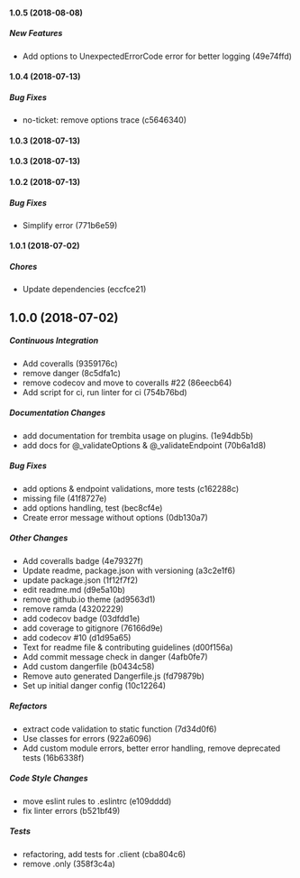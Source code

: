 #### 1.0.5 (2018-08-08)

##### New Features

*  Add options to UnexpectedErrorCode error for better logging (49e74ffd)

#### 1.0.4 (2018-07-13)

##### Bug Fixes

*  no-ticket: remove options trace (c5646340)

#### 1.0.3 (2018-07-13)

#### 1.0.3 (2018-07-13)

#### 1.0.2 (2018-07-13)

##### Bug Fixes

*  Simplify error (771b6e59)

#### 1.0.1 (2018-07-02)

##### Chores

*  Update dependencies (eccfce21)

## 1.0.0 (2018-07-02)

##### Continuous Integration

*  Add coveralls (9359176c)
*  remove danger (8c5dfa1c)
*  remove codecov and move to coveralls #22 (86eecb64)
*  Add script for ci, run linter for ci (754b76bd)

##### Documentation Changes

*  add documentation for trembita usage on plugins. (1e94db5b)
*  add docs for @_validateOptions & @_validateEndpoint (70b6a1d8)

##### Bug Fixes

*  add options & endpoint validations, more tests (c162288c)
*  missing file (41f8727e)
*  add options handling, test (bec8cf4e)
*  Create error message without options (0db130a7)

##### Other Changes

*  Add coveralls badge (4e79327f)
*  Update readme, package.json with versioning (a3c2e1f6)
*  update package.json (1f12f7f2)
*  edit readme.md (d9e5a10b)
*  remove github.io theme (ad9563d1)
*  remove ramda (43202229)
*  add codecov badge (03dfdd1e)
*  add coverage to gitignore (76166d9e)
*  add codecov #10 (d1d95a65)
*  Text for readme file & contributing guidelines (d00f156a)
*  Add commit message check in danger (4afb0fe7)
*  Add custom dangerfile (b0434c58)
*  Remove auto generated Dangerfile.js (fd79879b)
*  Set up initial danger config (10c12264)

##### Refactors

*  extract code validation to static function (7d34d0f6)
*  Use classes for errors (922a6096)
*  Add custom module errors, better error handling, remove deprecated tests (16b6338f)

##### Code Style Changes

*  move eslint rules to .eslintrc (e109dddd)
*  fix linter errors (b521bf49)

##### Tests

*  refactoring, add tests for .client (cba804c6)
*  remove .only (358f3c4a)

